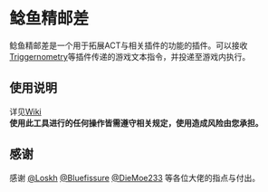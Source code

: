 # 鲶鱼精邮差
鲶鱼精邮差是一个用于拓展ACT与相关插件的功能的插件。可以接收[Triggernometry](https://github.com/paissaheavyindustries/Triggernometry/)等插件传递的游戏文本指令，并投递至游戏内执行。  

## 使用说明
详见[Wiki](https://github.com/Natsukage/PostNamazu/wiki)  
**使用此工具进行的任何操作皆需遵守相关规定，使用造成风险由您承担。**   

## 感谢
感谢 [@Loskh](https://github.com/Loskh) [@Bluefissure](https://github.com/Bluefissure) [@DieMoe233](https://github.com/DieMoe233) 等各位大佬的指点与付出。
